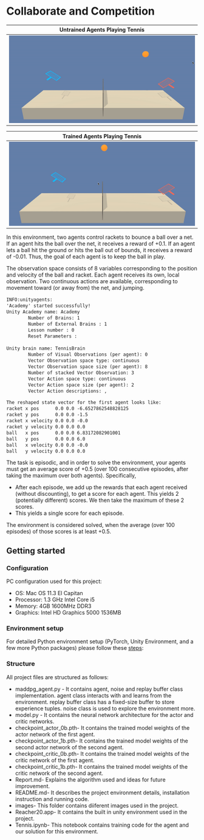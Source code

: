 # Collaborate and Competition

| Untrained Agents Playing Tennis | 
| ------------------------------- | 
| ![Untrained Tennis](images/tennis_untrained.gif)| 

|   Trained Agents Playing Tennis | 
| ------------------------------- | 
| ![Trained Tennis](images/tennis_trained.gif) |


In this environment, two agents control rackets to bounce a ball over a net. If an agent hits the ball over the net, it receives a reward of +0.1. If an agent lets a ball hit the ground or hits the ball out of bounds, it receives a reward of -0.01. Thus, the goal of each agent is to keep the ball in play.

The observation space consists of 8 variables corresponding to the position and velocity of the ball and racket. Each agent receives its own, local observation. Two continuous actions are available, corresponding to movement toward (or away from) the net, and jumping.

```
INFO:unityagents:
'Academy' started successfully!
Unity Academy name: Academy
        Number of Brains: 1
        Number of External Brains : 1
        Lesson number : 0
        Reset Parameters :
		
Unity brain name: TennisBrain
        Number of Visual Observations (per agent): 0
        Vector Observation space type: continuous
        Vector Observation space size (per agent): 8
        Number of stacked Vector Observation: 3
        Vector Action space type: continuous
        Vector Action space size (per agent): 2
        Vector Action descriptions: ,
```
```
The reshaped state vector for the first agent looks like:
racket x pos      0.0 0.0 -6.6527862548828125
racket y pos      0.0 0.0 -1.5
racket x velocity 0.0 0.0 -0.0
racket y velocity 0.0 0.0 0.0
ball   x pos      0.0 0.0 6.83172082901001
ball   y pos      0.0 0.0 6.0
ball   x velocity 0.0 0.0 -0.0
ball   y velocity 0.0 0.0 0.0
```
The task is episodic, and in order to solve the environment, your agents must get an average score of +0.5 (over 100 consecutive episodes, after taking the maximum over both agents). Specifically,

* After each episode, we add up the rewards that each agent received (without discounting), to get a score for each agent. This yields 2 (potentially different) scores. We then take the maximum of these 2 scores.
* This yields a single score for each episode.

The environment is considered solved, when the average (over 100 episodes) of those scores is at least +0.5.

## Getting started
### Configuration
PC configuration used for this project:

* OS: Mac OS 11.3 El Capitan
* Processor: 1.3 GHz Intel Core i5
* Memory: 4GB 1600MHz DDR3
* Graphics: Intel HD Graphics 5000 1536MB

### Environment setup
For detailed Python environment setup (PyTorch, Unity Environment, and a few more Python packages) please follow these [steps](https://github.com/udacity/deep-reinforcement-learning#dependencies): 

### Structure
All project files are structured as follows:

* maddpg_agent.py - It contains agent, noise and replay buffer class implementation. agent class interacts with and learns from the environment. replay buffer class has a fixed-size buffer to store experience tuples. noise class is used to explore the environment more.
* model.py - It contains the neural network architecture for the actor and critic networks.
* checkpoint_actor_0b.pth- It contains the trained model weights of the actor network of the first agent.
* checkpoint_actor_1b.pth- It contains the trained model weights of the second actor network of the second agent.
* checkpoint_critic_0b.pth- It contains the trained model weights of the critic network of the first agent.
* checkpoint_critic_1b.pth- It contains the trained model weights of the critic network  of the second agent.
* Report.md- Explains the algorithm used and ideas for future improvement.
* README.md- It describes the project environment details, installation instruction and running code.
* images- This folder contains diiferent images used in the project.
* Reacher20.app- It contains the built in unity environment used in the project.
* Tennis.ipynb- This notebook contains training code for the agent and our solution for this environment.
